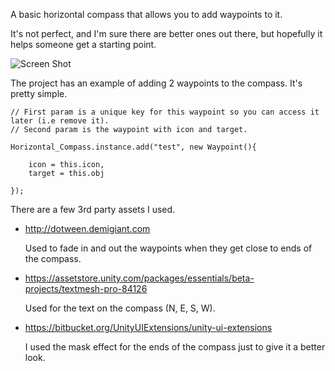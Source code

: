 A basic horizontal compass that allows you to add waypoints to it.

It's not perfect, and I'm sure there are better ones out there, but hopefully it helps someone get a starting point.

![Screen Shot](https://i.imgur.com/3eOLtlF.png)

The project has an example of adding 2 waypoints to the compass.  It's pretty simple.

    // First param is a unique key for this waypoint so you can access it later (i.e remove it).
    // Second param is the waypoint with icon and target.
    
    Horizontal_Compass.instance.add("test", new Waypoint(){
    			
    	icon = this.icon,
    	target = this.obj
    
    });

There are a few 3rd party assets I used.

 - http://dotween.demigiant.com
    
	Used to fade in and out the waypoints when they get close to ends of the compass.
   
 - https://assetstore.unity.com/packages/essentials/beta-projects/textmesh-pro-84126
 
	Used for the text on the compass (N, E, S, W).	
 
 - https://bitbucket.org/UnityUIExtensions/unity-ui-extensions
 
 	I used the mask effect for the ends of the compass just to give it a better look.
 	